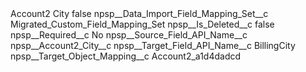 <?xml version="1.0" encoding="UTF-8"?>
<CustomMetadata xmlns="http://soap.sforce.com/2006/04/metadata" xmlns:xsi="http://www.w3.org/2001/XMLSchema-instance" xmlns:xsd="http://www.w3.org/2001/XMLSchema">
    <label>Account2 City</label>
    <protected>false</protected>
    <values>
        <field>npsp__Data_Import_Field_Mapping_Set__c</field>
        <value xsi:type="xsd:string">Migrated_Custom_Field_Mapping_Set</value>
    </values>
    <values>
        <field>npsp__Is_Deleted__c</field>
        <value xsi:type="xsd:boolean">false</value>
    </values>
    <values>
        <field>npsp__Required__c</field>
        <value xsi:type="xsd:string">No</value>
    </values>
    <values>
        <field>npsp__Source_Field_API_Name__c</field>
        <value xsi:type="xsd:string">npsp__Account2_City__c</value>
    </values>
    <values>
        <field>npsp__Target_Field_API_Name__c</field>
        <value xsi:type="xsd:string">BillingCity</value>
    </values>
    <values>
        <field>npsp__Target_Object_Mapping__c</field>
        <value xsi:type="xsd:string">Account2_a1d4dadcd</value>
    </values>
</CustomMetadata>
